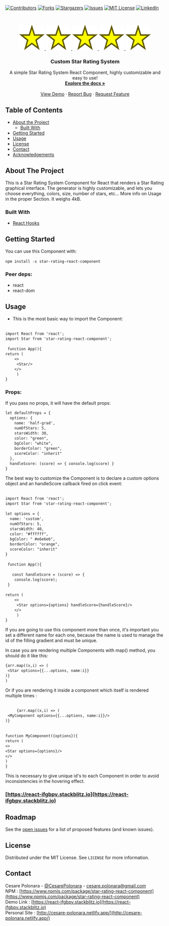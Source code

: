 
[![Contributors][contributors-shield]][contributors-url]
[![Forks][forks-shield]][forks-url]
[![Stargazers][stars-shield]][stars-url]
[![Issues][issues-shield]][issues-url]
[![MIT License][license-shield]][license-url]
[![LinkedIn][linkedin-shield]][linkedin-url]



<!-- PROJECT LOGO -->
<br />
<p align="center">
  <a href="https://react-ifgbpv.stackblitz.io">
    <img src="https://raw.githubusercontent.com/Kais3rP/star-rating-react-component/master/logo/Star_.svg" alt="Logo" width="80" height="80">
    <img src="https://raw.githubusercontent.com/Kais3rP/star-rating-react-component/master/logo/Star_.svg" alt="Logo" width="80" height="80">
    <img src="https://raw.githubusercontent.com/Kais3rP/star-rating-react-component/master/logo/Star_.svg" alt="Logo" width="80" height="80">
    <img src="https://raw.githubusercontent.com/Kais3rP/star-rating-react-component/master/logo/Star_.svg" alt="Logo" width="80" height="80">
    <img src="https://raw.githubusercontent.com/Kais3rP/star-rating-react-component/master/logo/Star_.svg" alt="Logo" width="80" height="80">
  </a>

  <h3 align="center">Custom Star Rating System</h3>

  <p align="center">
    A simple Star Rating System React Component, highly customizable and easy to use!
    <br />
    <a href="https://github.com/Kais3rP/star-rating-react-component"><strong>Explore the docs »</strong></a>
    <br />
    <br />
    <a href="https://react-ifgbpv.stackblitz.io" target="_blank">View Demo</a>
    ·
    <a href="https://github.com/Kais3rP/star-rating-react-component">Report Bug</a>
    ·
    <a href="https://github.com/Kais3rP/star-rating-react-component">Request Feature</a>
  </p>
</p>



<!-- TABLE OF CONTENTS -->
## Table of Contents

* [About the Project](#about-the-project)
  * [Built With](#built-with)
* [Getting Started](#getting-started)
* [Usage](#usage)
* [License](#license)
* [Contact](#contact)
* [Acknowledgements](#acknowledgements)



<!-- ABOUT THE PROJECT -->
## About The Project


This is a Star Rating System Component for React that renders a Star Rating graphical interface.
The generator is highly customizable, and lets you choose everything, colors, size, number of stars, etc...
More info on Usage in the proper Section.
It weighs 4kB.

### Built With

* [React Hooks]()


<!-- GETTING STARTED -->
## Getting Started

You can use this Component with: 

``` npm install -s star-rating-react-component ```

### Peer deps:
* react
* react-dom

<!-- USAGE EXAMPLES -->
## Usage

* This is the most basic way to import the Component:

```

import React from 'react';
import Star from 'star-rating-react-component'; 

 function App(){ 
return (
    <>
     <Star/>
    </> 
     )
}

```
### Props:

If you pass no props, it will have the default props:

``` 
let defaultProps = {
  options: {
    name: 'half-grad',
    numOfStars: 5,
    starsWidth: 30,
    color: "green",
    bgColor: "white",
    borderColor: "green",
    scoreColor: "inherit"
  },
  handleScore: (score) => { console.log(score) }
}

```

The best way to customize the Component is to declare a custom options object and an handleScore callback fired on click event:

```

import React from 'react';
import Star from 'star-rating-react-component'; 

let options = {
  name: 'custom',
  numOfStars: 5,
  starsWidth: 40,
  color: "#ffffff",
  bgColor: " #e6e6e6",
  borderColor: "orange",
  scoreColor: "inherit"
}

 function App(){ 

   const handleScore = (score) => {
    console.log(score);
 }

return (
    <>
     <Star options={options} handleScore={handleScore}/> 
    </>
     )
}

```

If you are going to use this component more than once, it's important you set a different name for each one, because the name is used to manage the id of the filling gradient and must be unique.

In case you are rendering multiple Components with map() method, you should do it like this:

```
{arr.map((x,i) => (
 <Star options={{...options, name:i}}
)}
)

```

Or if you are rendering it inside a component which itself is rendered multiple times :


``` 

     {arr.map((x,i) => (
 <MyComponent options={{...options, name:i}}/>  
)}


function MyComponent({options}){ 
return (
<>
<Star options={options}/>
</> 
)
}

```


This is necessary to give unique id's to each Component in order to avoid inconsistencies in the hovering effect.



### [https://react-ifgbpv.stackblitz.io](https://react-ifgbpv.stackblitz.io)


<!-- ROADMAP -->
## Roadmap

See the [open issues](https://github.com/Kais3rP/create-star-ratings/issues) for a list of proposed features (and known issues).


<!-- LICENSE -->
## License

Distributed under the MIT License. See `LICENSE` for more information.



<!-- CONTACT -->
## Contact

Cesare Polonara - [@CesarePolonara](https://twitter.com/CesarePolonara) - cesare.polonara@gmail.com<br>
NPM : [https://www.npmjs.com/package/star-rating-react-component](https://www.npmjs.com/package/star-rating-react-component)<br>
Demo Link : [https://react-ifgbpv.stackblitz.io](https://react-ifgbpv.stackblitz.io)<br>
Personal Site : [http://cesare-polonara.netlify.app/](http://cesare-polonara.netlify.app/)

<!-- MARKDOWN LINKS & IMAGES -->
<!-- https://www.markdownguide.org/basic-syntax/#reference-style-links -->
[contributors-shield]: https://img.shields.io/github/contributors/Kais3rP/repo.svg?style=flat-square
[contributors-url]: https://github.com/Kais3rP/repo/graphs/contributors
[forks-shield]: https://img.shields.io/github/forks/Kais3rP/repo.svg?style=flat-square
[forks-url]: https://github.com/Kais3rP/repo/network/members
[stars-shield]: https://img.shields.io/github/stars/Kais3rP/repo.svg?style=flat-square
[stars-url]: https://github.com/Kais3rP/repo/stargazers
[issues-shield]: https://img.shields.io/github/issues/Kais3rP/repo.svg?style=flat-square
[issues-url]: https://github.com/Kais3rP/repo/issues
[license-shield]: https://img.shields.io/github/license/Kais3rP/repo.svg?style=flat-square
[license-url]: https://github.com/Kais3rP/repo/blob/master/LICENSE.txt
[linkedin-shield]: https://img.shields.io/badge/-LinkedIn-black.svg?style=flat-square&logo=linkedin&colorB=555
[linkedin-url]: https://linkedin.com/in/Kais3rP
[product-screenshot]: images/screenshot.png